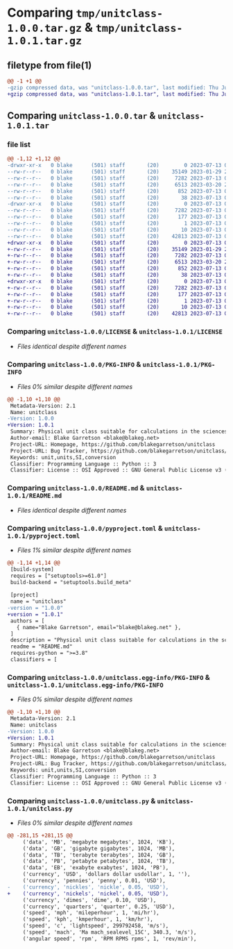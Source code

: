 # Comparing `tmp/unitclass-1.0.0.tar.gz` & `tmp/unitclass-1.0.1.tar.gz`

## filetype from file(1)

```diff
@@ -1 +1 @@
-gzip compressed data, was "unitclass-1.0.0.tar", last modified: Thu Jul 13 00:06:34 2023, max compression
+gzip compressed data, was "unitclass-1.0.1.tar", last modified: Thu Jul 13 00:13:40 2023, max compression
```

## Comparing `unitclass-1.0.0.tar` & `unitclass-1.0.1.tar`

### file list

```diff
@@ -1,12 +1,12 @@
-drwxr-xr-x   0 blake      (501) staff       (20)        0 2023-07-13 00:06:34.515886 unitclass-1.0.0/
--rw-r--r--   0 blake      (501) staff       (20)    35149 2023-01-29 20:27:25.000000 unitclass-1.0.0/LICENSE
--rw-r--r--   0 blake      (501) staff       (20)     7282 2023-07-13 00:06:34.515750 unitclass-1.0.0/PKG-INFO
--rw-r--r--   0 blake      (501) staff       (20)     6513 2023-03-20 22:39:31.000000 unitclass-1.0.0/README.md
--rw-r--r--   0 blake      (501) staff       (20)      852 2023-07-13 00:05:55.000000 unitclass-1.0.0/pyproject.toml
--rw-r--r--   0 blake      (501) staff       (20)       38 2023-07-13 00:06:34.515920 unitclass-1.0.0/setup.cfg
-drwxr-xr-x   0 blake      (501) staff       (20)        0 2023-07-13 00:06:34.515567 unitclass-1.0.0/unitclass.egg-info/
--rw-r--r--   0 blake      (501) staff       (20)     7282 2023-07-13 00:06:34.000000 unitclass-1.0.0/unitclass.egg-info/PKG-INFO
--rw-r--r--   0 blake      (501) staff       (20)      177 2023-07-13 00:06:34.000000 unitclass-1.0.0/unitclass.egg-info/SOURCES.txt
--rw-r--r--   0 blake      (501) staff       (20)        1 2023-07-13 00:06:34.000000 unitclass-1.0.0/unitclass.egg-info/dependency_links.txt
--rw-r--r--   0 blake      (501) staff       (20)       10 2023-07-13 00:06:34.000000 unitclass-1.0.0/unitclass.egg-info/top_level.txt
--rw-r--r--   0 blake      (501) staff       (20)    42813 2023-07-13 00:03:52.000000 unitclass-1.0.0/unitclass.py
+drwxr-xr-x   0 blake      (501) staff       (20)        0 2023-07-13 00:13:40.223242 unitclass-1.0.1/
+-rw-r--r--   0 blake      (501) staff       (20)    35149 2023-01-29 20:27:25.000000 unitclass-1.0.1/LICENSE
+-rw-r--r--   0 blake      (501) staff       (20)     7282 2023-07-13 00:13:40.223065 unitclass-1.0.1/PKG-INFO
+-rw-r--r--   0 blake      (501) staff       (20)     6513 2023-03-20 22:39:31.000000 unitclass-1.0.1/README.md
+-rw-r--r--   0 blake      (501) staff       (20)      852 2023-07-13 00:13:33.000000 unitclass-1.0.1/pyproject.toml
+-rw-r--r--   0 blake      (501) staff       (20)       38 2023-07-13 00:13:40.223290 unitclass-1.0.1/setup.cfg
+drwxr-xr-x   0 blake      (501) staff       (20)        0 2023-07-13 00:13:40.222909 unitclass-1.0.1/unitclass.egg-info/
+-rw-r--r--   0 blake      (501) staff       (20)     7282 2023-07-13 00:13:40.000000 unitclass-1.0.1/unitclass.egg-info/PKG-INFO
+-rw-r--r--   0 blake      (501) staff       (20)      177 2023-07-13 00:13:40.000000 unitclass-1.0.1/unitclass.egg-info/SOURCES.txt
+-rw-r--r--   0 blake      (501) staff       (20)        1 2023-07-13 00:13:40.000000 unitclass-1.0.1/unitclass.egg-info/dependency_links.txt
+-rw-r--r--   0 blake      (501) staff       (20)       10 2023-07-13 00:13:40.000000 unitclass-1.0.1/unitclass.egg-info/top_level.txt
+-rw-r--r--   0 blake      (501) staff       (20)    42813 2023-07-13 00:13:26.000000 unitclass-1.0.1/unitclass.py
```

### Comparing `unitclass-1.0.0/LICENSE` & `unitclass-1.0.1/LICENSE`

 * *Files identical despite different names*

### Comparing `unitclass-1.0.0/PKG-INFO` & `unitclass-1.0.1/PKG-INFO`

 * *Files 0% similar despite different names*

```diff
@@ -1,10 +1,10 @@
 Metadata-Version: 2.1
 Name: unitclass
-Version: 1.0.0
+Version: 1.0.1
 Summary: Physical unit class suitable for calculations in the sciences.
 Author-email: Blake Garretson <blake@blakeg.net>
 Project-URL: Homepage, https://github.com/blakegarretson/unitclass
 Project-URL: Bug Tracker, https://github.com/blakegarretson/unitclass/issues
 Keywords: unit,units,SI,conversion
 Classifier: Programming Language :: Python :: 3
 Classifier: License :: OSI Approved :: GNU General Public License v3 (GPLv3)
```

### Comparing `unitclass-1.0.0/README.md` & `unitclass-1.0.1/README.md`

 * *Files identical despite different names*

### Comparing `unitclass-1.0.0/pyproject.toml` & `unitclass-1.0.1/pyproject.toml`

 * *Files 1% similar despite different names*

```diff
@@ -1,14 +1,14 @@
 [build-system]
 requires = ["setuptools>=61.0"]
 build-backend = "setuptools.build_meta"
 
 [project]
 name = "unitclass"
-version = "1.0.0"
+version = "1.0.1"
 authors = [
   { name="Blake Garretson", email="blake@blakeg.net" },
 ]
 description = "Physical unit class suitable for calculations in the sciences."
 readme = "README.md"
 requires-python = ">=3.8"
 classifiers = [
```

### Comparing `unitclass-1.0.0/unitclass.egg-info/PKG-INFO` & `unitclass-1.0.1/unitclass.egg-info/PKG-INFO`

 * *Files 0% similar despite different names*

```diff
@@ -1,10 +1,10 @@
 Metadata-Version: 2.1
 Name: unitclass
-Version: 1.0.0
+Version: 1.0.1
 Summary: Physical unit class suitable for calculations in the sciences.
 Author-email: Blake Garretson <blake@blakeg.net>
 Project-URL: Homepage, https://github.com/blakegarretson/unitclass
 Project-URL: Bug Tracker, https://github.com/blakegarretson/unitclass/issues
 Keywords: unit,units,SI,conversion
 Classifier: Programming Language :: Python :: 3
 Classifier: License :: OSI Approved :: GNU General Public License v3 (GPLv3)
```

### Comparing `unitclass-1.0.0/unitclass.py` & `unitclass-1.0.1/unitclass.py`

 * *Files 0% similar despite different names*

```diff
@@ -281,15 +281,15 @@
     ('data', 'MB', 'megabyte megabytes', 1024, 'KB'),
     ('data', 'GB', 'gigabyte gigabytes', 1024, 'MB'),
     ('data', 'TB', 'terabyte terabytes', 1024, 'GB'),
     ('data', 'PB', 'petabyte petabytes', 1024, 'TB'),
     ('data', 'EB', 'exabyte exabytes', 1024, 'PB'),
     ('currency', 'USD', 'dollars dollar usdollar', 1, ''),
     ('currency', 'pennies', 'penny', 0.01, 'USD'),
-    ('currency', 'nickles', 'nickle', 0.05, 'USD'),
+    ('currency', 'nickels', 'nickel', 0.05, 'USD'),
     ('currency', 'dimes', 'dime', 0.10, 'USD'),
     ('currency', 'quarters', 'quarter', 0.25, 'USD'),
     ('speed', 'mph', 'mileperhour', 1, 'mi/hr'),
     ('speed', 'kph', 'kmperhour', 1, 'km/hr'),
     ('speed', 'c', 'lightspeed', 299792458, 'm/s'),
     ('speed', 'mach', 'Ma mach_sealevel_15C', 340.3, 'm/s'),
     ('angular speed', 'rpm', 'RPM RPMS rpms', 1, 'rev/min'),
```

